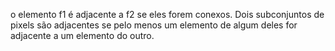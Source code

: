 o elemento f1 é adjacente a f2 se eles forem conexos. Dois subconjuntos de pixels são adjacentes se pelo menos um elemento de algum deles for adjacente a um elemento do outro.